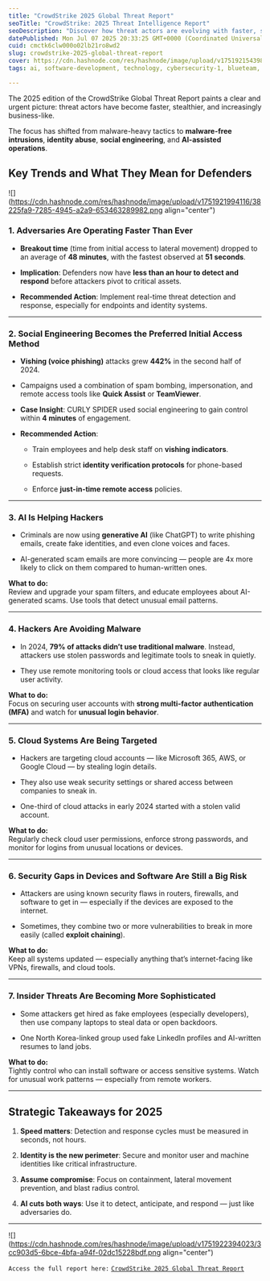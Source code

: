 ```yaml
---
title: "CrowdStrike 2025 Global Threat Report"
seoTitle: "CrowdStrike: 2025 Threat Intelligence Report"
seoDescription: "Discover how threat actors are evolving with faster, stealthier tactics and AI, as detailed in CrowdStrike's 2025 Global Threat Report"
datePublished: Mon Jul 07 2025 20:33:25 GMT+0000 (Coordinated Universal Time)
cuid: cmctk6clw000o02lb21ro8wd2
slug: crowdstrike-2025-global-threat-report
cover: https://cdn.hashnode.com/res/hashnode/image/upload/v1751921543985/c77c945c-141b-443b-9247-94f1a9045faf.png
tags: ai, software-development, technology, cybersecurity-1, blueteam, threatdetection, crowdstrike

---
```


The 2025 edition of the CrowdStrike Global Threat Report paints a clear and urgent picture: threat actors have become faster, stealthier, and increasingly business-like.

The focus has shifted from malware-heavy tactics to **malware-free intrusions**, **identity abuse**, **social engineering**, and **AI-assisted operations**.

## Key Trends and What They Mean for Defenders

![](https://cdn.hashnode.com/res/hashnode/image/upload/v1751921994116/38225fa9-7285-4945-a2a9-653463289982.png align="center")

### 1\. Adversaries Are Operating Faster Than Ever

* **Breakout time** (time from initial access to lateral movement) dropped to an average of **48 minutes**, with the fastest observed at **51 seconds**.
    
* **Implication**: Defenders now have **less than an hour to detect and respond** before attackers pivot to critical assets.
    
* **Recommended Action**: Implement real-time threat detection and response, especially for endpoints and identity systems.
    

---

### 2\. Social Engineering Becomes the Preferred Initial Access Method

* **Vishing (voice phishing)** attacks grew **442%** in the second half of 2024.
    
* Campaigns used a combination of spam bombing, impersonation, and remote access tools like **Quick Assist** or **TeamViewer**.
    
* **Case Insight**: CURLY SPIDER used social engineering to gain control within **4 minutes** of engagement.
    
* **Recommended Action**:
    
    * Train employees and help desk staff on **vishing indicators**.
        
    * Establish strict **identity verification protocols** for phone-based requests.
        
    * Enforce **just-in-time remote access** policies.
        

---

### 3\. AI Is Helping Hackers

* Criminals are now using **generative AI** (like ChatGPT) to write phishing emails, create fake identities, and even clone voices and faces.
    
* AI-generated scam emails are more convincing — people are 4x more likely to click on them compared to human-written ones.
    

**What to do:**  
Review and upgrade your spam filters, and educate employees about AI-generated scams. Use tools that detect unusual email patterns.

---

### 4\. Hackers Are Avoiding Malware

* In 2024, **79% of attacks didn’t use traditional malware**. Instead, attackers use stolen passwords and legitimate tools to sneak in quietly.
    
* They use remote monitoring tools or cloud access that looks like regular user activity.
    

**What to do:**  
Focus on securing user accounts with **strong multi-factor authentication (MFA)** and watch for **unusual login behavior**.

---

### 5\. Cloud Systems Are Being Targeted

* Hackers are targeting cloud accounts — like Microsoft 365, AWS, or Google Cloud — by stealing login details.
    
* They also use weak security settings or shared access between companies to sneak in.
    
* One-third of cloud attacks in early 2024 started with a stolen valid account.
    

**What to do:**  
Regularly check cloud user permissions, enforce strong passwords, and monitor for logins from unusual locations or devices.

---

### 6\. Security Gaps in Devices and Software Are Still a Big Risk

* Attackers are using known security flaws in routers, firewalls, and software to get in — especially if the devices are exposed to the internet.
    
* Sometimes, they combine two or more vulnerabilities to break in more easily (called **exploit chaining**).
    

**What to do:**  
Keep all systems updated — especially anything that’s internet-facing like VPNs, firewalls, and cloud tools.

---

### 7\. Insider Threats Are Becoming More Sophisticated

* Some attackers get hired as fake employees (especially developers), then use company laptops to steal data or open backdoors.
    
* One North Korea-linked group used fake LinkedIn profiles and AI-written resumes to land jobs.
    

**What to do:**  
Tightly control who can install software or access sensitive systems. Watch for unusual work patterns — especially from remote workers.

---

## Strategic Takeaways for 2025

1. **Speed matters**: Detection and response cycles must be measured in seconds, not hours.
    
2. **Identity is the new perimeter**: Secure and monitor user and machine identities like critical infrastructure.
    
3. **Assume compromise**: Focus on containment, lateral movement prevention, and blast radius control.
    
4. **AI cuts both ways**: Use it to detect, anticipate, and respond — just like adversaries do.
    

---

![](https://cdn.hashnode.com/res/hashnode/image/upload/v1751922394023/3cc903d5-6bce-4bfa-a94f-02dc15228bdf.png align="center")

`Access the full report here:` [`CrowdStrike 2025 Global Threat Report`](https://www.crowdstrike.com/en-us/global-threat-report/)